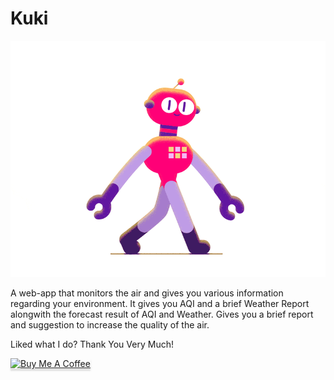 # Kuki
![](https://github.com/anupammaurya6767/Kuki/blob/main/giphy.gif)

A web-app that monitors the air and gives you various information regarding your environment. It gives you AQI and a brief Weather Report alongwith the forecast result of AQI and Weather.
Gives you a brief report and suggestion to increase the quality of the air.



Liked what I do? Thank You Very Much!

<a href="https://www.buymeacoffee.com/noobkoda" target="_blank" rel="noopener noreferrer"><img src="https://www.buymeacoffee.com/assets/img/custom_images/orange_img.png" alt="Buy Me A Coffee" style="height: 41px !important;width: 174px !important;box-shadow: 0px 3px 2px 0px rgba(190, 190, 190, 0.5) !important;-webkit-box-shadow: 0px 3px 2px 0px rgba(190, 190, 190, 0.5) !important;" ></a>
